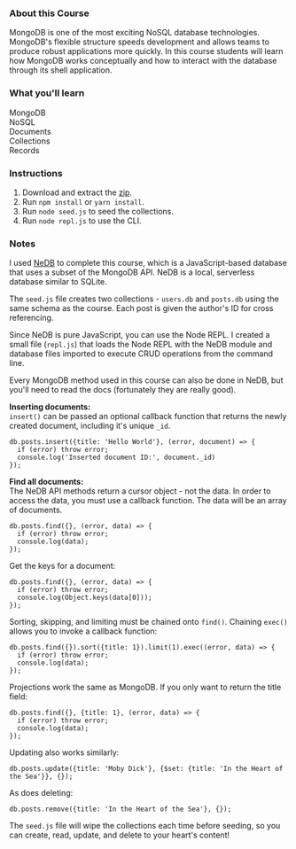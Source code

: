 ### About this Course
MongoDB is one of the most exciting NoSQL database technologies. MongoDB's flexible structure speeds development and allows teams to produce robust applications more quickly. In this course students will learn how MongoDB works conceptually and how to interact with the database through its shell application.  

### What you'll learn
MongoDB  
NoSQL  
Documents  
Collections  
Records  

### Instructions
1.  Download and extract the [zip](https://raw.githubusercontent.com/adamelliotfields/treehouse-db/master/mongo-basics/mongo-basics.zip).
2.  Run `npm install` or `yarn install`.
3.  Run `node seed.js` to seed the collections.
4.  Run `node repl.js` to use the CLI.

### Notes
I used [NeDB](https://github.com/louischatriot/nedb) to complete this course, which is a JavaScript-based database that uses a subset of the MongoDB API. NeDB is a local, serverless database similar to SQLite.  

The `seed.js` file creates two collections - `users.db` and `posts.db` using the same schema as the course. Each post is given the author's ID for cross referencing.  

Since NeDB is pure JavaScript, you can use the Node REPL. I created a small file (`repl.js`) that loads the Node REPL with the NeDB module and database files imported to execute CRUD operations from the command line.  

Every MongoDB method used in this course can also be done in NeDB, but you'll need to read the docs (fortunately they are really good).  

**Inserting documents:**  
`insert()` can be passed an optional callback function that returns the newly created document, including it's unique `_id`.  
```
db.posts.insert({title: 'Hello World'}, (error, document) => {
  if (error) throw error;
  console.log('Inserted document ID:', document._id)
});
```

**Find all documents:**  
The NeDB API methods return a cursor object - not the data. In order to access the data, you must use a callback function. The data will be an array of documents.  
```
db.posts.find({}, (error, data) => {
  if (error) throw error;
  console.log(data);
});
```

Get the keys for a document:  
```
db.posts.find({}, (error, data) => {
  if (error) throw error;
  console.log(Object.keys(data[0]));
});
```

Sorting, skipping, and limiting must be chained onto `find()`. Chaining `exec()` allows you to invoke a callback function:  
```
db.posts.find({}).sort({title: 1}).limit(1).exec((error, data) => {
  if (error) throw error;
  console.log(data);
});
```

Projections work the same as MongoDB. If you only want to return the title field:  
```
db.posts.find({}, {title: 1}, (error, data) => {
  if (error) throw error;
  console.log(data);
});
```

Updating also works similarly:  
```
db.posts.update({title: 'Moby Dick'}, {$set: {title: 'In the Heart of the Sea'}}, {});
```

As does deleting:  
```
db.posts.remove({title: 'In the Heart of the Sea'}, {});
```

The `seed.js` file will wipe the collections each time before seeding, so you can create, read, update, and delete to your heart's content!
